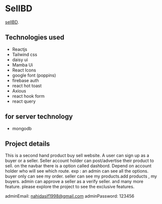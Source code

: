 # SellBD

[sellBD](https://a-12-firebase-auth.web.app/).

## Technologies used

* Reactjs
* Tailwind css
* daisy ui
* Mamba Ui
* React Icons
* google font (poppins)
* firebase auth
* react hot toast
* Axious
* react hook form
* react query
## for server technology
* mongodb

## Project details

This is a second hand product buy sell website. A user can sign up as a buyer or a seller. Seller account holder can post/advertise their product to sell. on the navbar there is a option called dashbord. Depend on account holder who will see which route. exp : an admin can see all the options. buyer only can see my order. seller can see my products.add products , my buyers. admin can approve a seller as a verify seller. and many more feature. please explore the project to see the exclusive features.

adminEmail: nahidasif1998@gmail.com
adminPassword: 123456